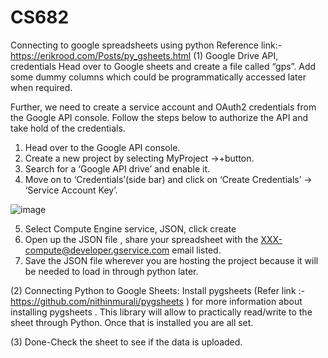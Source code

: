 # CS682
Connecting to google spreadsheets using python
Reference link:-  https://erikrood.com/Posts/py_gsheets.html
(1)	Google Drive API, credentials
Head over to Google sheets and create a file called “gps”. Add some dummy columns which could be programmatically accessed later when required.

Further, we need to create a service account and OAuth2 credentials from the Google API console. Follow the steps below to authorize the API and take hold of the credentials.
1.	Head over to the Google API console.
2.	Create a new project by selecting MyProject ->+button.
3.	Search for a ‘Google API drive’ and enable it.
4.	Move on to ‘Credentials’(side bar) and click on ‘Create Credentials’ -> ‘Service Account Key’.

 
 ![image](https://user-images.githubusercontent.com/81271164/168862278-bd49931b-23b7-4d5a-90c7-5d8864b899ea.png)

 

5.	Select Compute Engine service, JSON, click create
6.	Open up the JSON file , share your spreadsheet with the XXX-compute@developer.gservice.com email listed.
7.	Save the JSON file wherever you are hosting the project because it will be needed to load in through python later.



(2)	Connecting Python to Google Sheets:
Install pygsheets (Refer link :- https://github.com/nithinmurali/pygsheets )  for more information about installing pygsheets . This library will allow to practically read/write to the sheet through Python. Once that is installed you are all set.

(3)	Done-Check the sheet to see if the data is uploaded.
 
